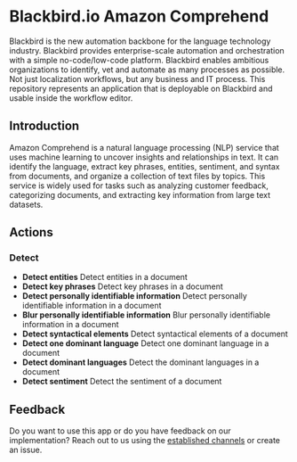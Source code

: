 # Blackbird.io Amazon Comprehend

Blackbird is the new automation backbone for the language technology industry. Blackbird provides enterprise-scale automation and orchestration with a simple no-code/low-code platform. Blackbird enables ambitious organizations to identify, vet and automate as many processes as possible. Not just localization workflows, but any business and IT process. This repository represents an application that is deployable on Blackbird and usable inside the workflow editor.

## Introduction

<!-- begin docs -->

Amazon Comprehend is a natural language processing (NLP) service that uses machine learning to uncover insights and relationships in text. It can identify the language, extract key phrases, entities, sentiment, and syntax from documents, and organize a collection of text files by topics. This service is widely used for tasks such as analyzing customer feedback, categorizing documents, and extracting key information from large text datasets.

## Actions

### Detect
- **Detect entities** Detect entities in a document
- **Detect key phrases** Detect key phrases in a document
- **Detect personally identifiable information** Detect personally identifiable information in a document
- **Blur personally identifiable information** Blur personally identifiable information in a document
- **Detect syntactical elements** Detect syntactical elements of a document
- **Detect one dominant language** Detect one dominant language in a document
- **Detect dominant languages** Detect the dominant languages in a document
- **Detect sentiment** Detect the sentiment of a document

## Feedback

Do you want to use this app or do you have feedback on our implementation? Reach out to us using the [established channels](https://www.blackbird.io/) or create an issue.

<!-- end docs -->
